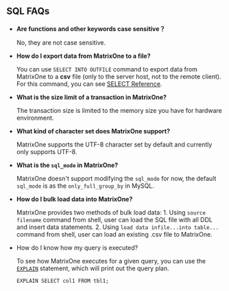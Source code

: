 ## **SQL FAQs**

* **Are functions and other keywords case sensitive？**

   No, they are not case sensitive.

* **How do I export data from MatrixOne to a file?**

  You can use `SELECT INTO OUTFILE` command to export data from MatrixOne to a **csv** file (only to the server host, not to the remote client).  
  For this command, you can see [SELECT Reference](../Reference/SQL-Reference/Data-Manipulation-Statements/select.md).  

* **What is the size limit of a transaction in MatrixOne?**

  The transaction size is limited to the memory size you have for hardware environment. 

* **What kind of character set does MatrixOne support?**

  MatrixOne supports the UTF-8 character set by default and currently only supports UTF-8.

* **What is the `sql_mode` in MatrixOne?**

  MatrixOne doesn't support modifying the `sql_mode` for now, the default `sql_mode` is as the `only_full_group_by` in MySQL.

* **How do I bulk load data into MatrixOne?**

  MatrixOne provides two methods of bulk load data: 1. Using `source filename` command from shell, user can load the SQL file with all DDL and insert data statements. 2. Using `load data infile...into table...` command from shell, user can load an existing .csv file to MatrixOne. 

* How do I know how my query is executed?

  To see how MatrixOne executes for a given query, you can use the [`EXPLAIN`](https://docs.matrixorigin.io/0.5.0/MatrixOne/Reference/SQL-Reference/Explain/explain/) statement, which will print out the query plan.

  ```
  EXPLAIN SELECT col1 FROM tbl1;
  ```